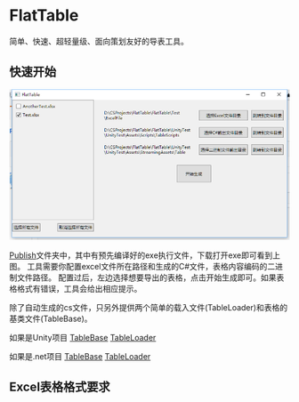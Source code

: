 # FlatTable
简单、快速、超轻量级、面向策划友好的导表工具。

## 快速开始

![title](/img/interface.png?raw=true)

[Publish](/Publish/)文件夹中，其中有预先编译好的exe执行文件，下载打开exe即可看到上图。
工具需要你配置excel文件所在路径和生成的C#文件，表格内容编码的二进制文件路径。
配置过后，左边选择想要导出的表格，点击开始生成即可。如果表格格式有错误，工具会给出相应提示。

除了自动生成的cs文件，只另外提供两个简单的载入文件(TableLoader)和表格的基类文件(TableBase)。

如果是Unity项目
[TableBase](/UnityTest/UnityTest/Assets/Scripts/TableBase.cs)   [TableLoader](/UnityTest/UnityTest/Assets/Scripts/TableLoader.cs)   

如果是.net项目
[TableBase](/FlatTable/FlatTable/RuntimeCode/TableBase.cs)   [TableLoader](/FlatTable/FlatTable/RuntimeCode/TableLoader.cs)   

## Excel表格格式要求
